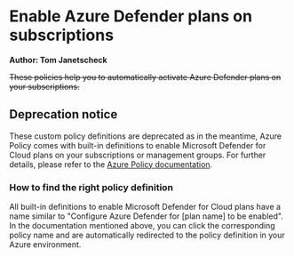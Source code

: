 # Enable Azure Defender plans on subscriptions
**Author: Tom Janetscheck**

~~These policies help you to automatically activate Azure Defender plans on your subscriptions.~~

## Deprecation notice
These custom policy definitions are deprecated as in the meantime, Azure Policy comes with built-in definitions to enable Microsoft Defender for Cloud plans on your subscriptions or management groups. For further details, please refer to the [Azure Policy documentation](https://docs.microsoft.com/en-us/azure/governance/policy/samples/built-in-policies#security-center).

### How to find the right policy definition
All built-in definitions to enable Microsoft Defender for Cloud plans have a name similar to
"Configure Azure Defender for [plan name] to be enabled". In the documentation mentioned above, you can click the corresponding policy name and are automatically redirected to the policy definition in your Azure environment.
